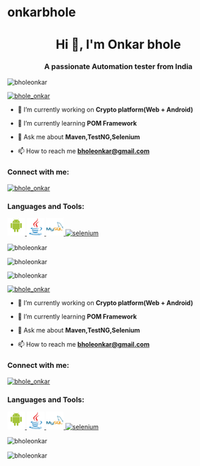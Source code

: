 # onkarbhole

<h1 align="center">Hi 👋, I'm Onkar bhole</h1>
<h3 align="center">A passionate Automation tester from India</h3>


<p align="left"> <img src="https://komarev.com/ghpvc/?username=bholeonkar&label=Profile%20views&color=0e75b6&style=flat" alt="bholeonkar" /> </p>

<p align="left"> <a href="https://twitter.com/bhole_onkar" target="blank"><img src="https://img.shields.io/twitter/follow/bhole_onkar?logo=twitter&style=for-the-badge" alt="bhole_onkar" /></a> </p>

- 🔭 I’m currently working on **Crypto platform(Web + Android)**

- 🌱 I’m currently learning **POM Framework**

- 💬 Ask me about **Maven,TestNG,Selenium**

- 📫 How to reach me **bholeonkar@gmail.com**

<h3 align="left">Connect with me:</h3>
<p align="left">
<a href="https://twitter.com/bhole_onkar" target="blank"><img align="center" src="https://raw.githubusercontent.com/rahuldkjain/github-profile-readme-generator/master/src/images/icons/Social/twitter.svg" alt="bhole_onkar" height="30" width="40" /></a>
</p>

<h3 align="left">Languages and Tools:</h3>
<p align="left"> <a href="https://developer.android.com" target="_blank" rel="noreferrer"> <img src="https://raw.githubusercontent.com/devicons/devicon/master/icons/android/android-original-wordmark.svg" alt="android" width="40" height="40"/> </a> <a href="https://www.java.com" target="_blank" rel="noreferrer"> <img src="https://raw.githubusercontent.com/devicons/devicon/master/icons/java/java-original.svg" alt="java" width="40" height="40"/> </a> <a href="https://www.mysql.com/" target="_blank" rel="noreferrer"> <img src="https://raw.githubusercontent.com/devicons/devicon/master/icons/mysql/mysql-original-wordmark.svg" alt="mysql" width="40" height="40"/> </a> <a href="https://www.selenium.dev" target="_blank" rel="noreferrer"> <img src="https://raw.githubusercontent.com/detain/svg-logos/780f25886640cef088af994181646db2f6b1a3f8/svg/selenium-logo.svg" alt="selenium" width="40" height="40"/> </a> </p>

<p><img align="center" src="https://github-readme-stats.vercel.app/api/top-langs?username=bholeonkar&show_icons=true&locale=en&layout=compact" alt="bholeonkar" /></p>

<p><img align="center" src="https://github-readme-streak-stats.herokuapp.com/?user=bholeonkar&" alt="bholeonkar" /></p>

<p align="left"> <img src="https://komarev.com/ghpvc/?username=bholeonkar&label=Profile%20views&color=0e75b6&style=flat" alt="bholeonkar" /> </p>

<p align="left"> <a href="https://twitter.com/bhole_onkar" target="blank"><img src="https://img.shields.io/twitter/follow/bhole_onkar?logo=twitter&style=for-the-badge" alt="bhole_onkar" /></a> </p>

- 🔭 I’m currently working on **Crypto platform(Web + Android)**

- 🌱 I’m currently learning **POM Framework**

- 💬 Ask me about **Maven,TestNG,Selenium**

- 📫 How to reach me **bholeonkar@gmail.com**

<h3 align="left">Connect with me:</h3>
<p align="left">
<a href="https://twitter.com/bhole_onkar" target="blank"><img align="center" src="https://raw.githubusercontent.com/rahuldkjain/github-profile-readme-generator/master/src/images/icons/Social/twitter.svg" alt="bhole_onkar" height="30" width="40" /></a>
</p>

<h3 align="left">Languages and Tools:</h3>
<p align="left"> <a href="https://developer.android.com" target="_blank" rel="noreferrer"> <img src="https://raw.githubusercontent.com/devicons/devicon/master/icons/android/android-original-wordmark.svg" alt="android" width="40" height="40"/> </a> <a href="https://www.java.com" target="_blank" rel="noreferrer"> <img src="https://raw.githubusercontent.com/devicons/devicon/master/icons/java/java-original.svg" alt="java" width="40" height="40"/> </a> <a href="https://www.mysql.com/" target="_blank" rel="noreferrer"> <img src="https://raw.githubusercontent.com/devicons/devicon/master/icons/mysql/mysql-original-wordmark.svg" alt="mysql" width="40" height="40"/> </a> <a href="https://www.selenium.dev" target="_blank" rel="noreferrer"> <img src="https://raw.githubusercontent.com/detain/svg-logos/780f25886640cef088af994181646db2f6b1a3f8/svg/selenium-logo.svg" alt="selenium" width="40" height="40"/> </a> </p>

<p><img align="center" src="https://github-readme-stats.vercel.app/api/top-langs?username=bholeonkar&show_icons=true&locale=en&layout=compact" alt="bholeonkar" /></p>

<p><img align="center" src="https://github-readme-streak-stats.herokuapp.com/?user=bholeonkar&" alt="bholeonkar" /></p>

